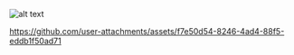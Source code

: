 

![alt text](https://github.com/LucasCalbu/Proyectos-Universidad/blob/main/Proyectos/atractor_de_lorenz.png)



https://github.com/user-attachments/assets/f7e50d54-8246-4ad4-88f5-eddb1f50ad71


